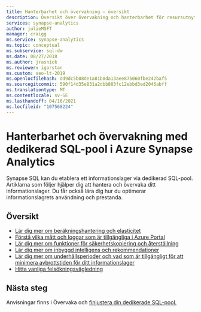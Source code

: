 ```yaml
---
title: Hanterbarhet och övervakning – översikt
description: Översikt över övervakning och hanterbarhet för resursutnyttjande, logg- och frågeaktivitet, rekommendationer och dataskydd (säkerhetskopiering och återställning) med dedikerad SQL-pool i Azure Synapse Analytics.
services: synapse-analytics
author: julieMSFT
manager: craigg
ms.service: synapse-analytics
ms.topic: conceptual
ms.subservice: sql-dw
ms.date: 08/27/2018
ms.author: jrasnick
ms.reviewer: igorstan
ms.custom: seo-lt-2019
ms.openlocfilehash: dd9dc5b08de1a81b8da13aee875060fbe242baf5
ms.sourcegitcommit: 590f14d35e831a2dbb803fc12ebbd3ed2046abff
ms.translationtype: MT
ms.contentlocale: sv-SE
ms.lasthandoff: 04/16/2021
ms.locfileid: "107568224"
---
```

# <a name="manageability-and-monitoring-with-dedicated-sql-pool-in-azure-synapse-analytics"></a>Hanterbarhet och övervakning med dedikerad SQL-pool i Azure Synapse Analytics

Synapse SQL kan du etablera ett informationslager via dedikerad SQL-pool. Artiklarna som följer hjälper dig att hantera och övervaka ditt informationslager. Du får också lära dig hur du optimerar informationslagrets användning och prestanda.

## <a name="overview"></a>Översikt

* [Lär dig mer om beräkningshantering och elasticitet](sql-data-warehouse-manage-compute-overview.md)
* [Förstå vilka mått och loggar som är tillgängliga i Azure Portal](sql-data-warehouse-concept-resource-utilization-query-activity.md)
* [Lär dig mer om funktioner för säkerhetskopiering och återställning](backup-and-restore.md)
* [Lär dig mer om inbyggd intelligens och rekommendationer](sql-data-warehouse-concept-recommendations.md)
* [Lär dig mer om underhållsperioder och vad som är tillgängligt för att minimera avbrottstiden för ditt informationslager](maintenance-scheduling.md)
* [Hitta vanliga felsökningsvägledning](sql-data-warehouse-troubleshoot.md)


## <a name="next-steps"></a>Nästa steg
Anvisningar finns i Övervaka och [finjustera din dedikerade SQL-pool.](sql-data-warehouse-manage-monitor.md)